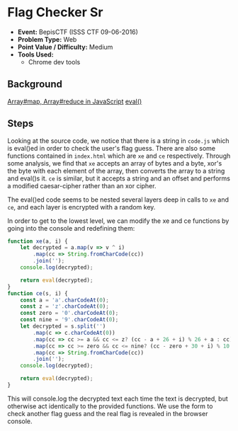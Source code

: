 # Flag Checker Sr
* **Event:** BepisCTF (ISSS CTF 09-06-2016)
* **Problem Type:** Web
* **Point Value / Difficulty:** Medium
* **Tools Used:**
    * Chrome dev tools

## Background
[Array#map, Array#reduce in JavaScript](https://medium.com/poka-techblog/simplify-your-javascript-use-map-reduce-and-filter-bd02c593cc2d)
[eval()](https://developer.mozilla.org/en-US/docs/Web/JavaScript/Reference/Global_Objects/eval)

## Steps
Looking at the source code, we notice that there is a string in `code.js` which is eval()ed in order to check the user's flag guess. There are also some functions contained in `index.html` which are `xe` and `ce` respectively. Through some analysis, we find that `xe` accepts an array of bytes and a byte, xor's the byte with each element of the array, then converts the array to a string and eval()s it. `ce` is similar, but it accepts a string and an offset and performs a modified caesar-cipher rather than an xor cipher.

The eval()ed code seems to be nested several layers deep in calls to `xe` and `ce`, and each layer is encrypted with a random key. 

In order to get to the lowest level, we can modify the xe and ce functions by going into the console and redefining them:
```javascript
function xe(a, i) {
    let decrypted = a.map(v => v ^ i)
        .map(cc => String.fromCharCode(cc))
        .join('');
    console.log(decrypted);

    return eval(decrypted);
}
function ce(s, i) {
    const a = 'a'.charCodeAt(0);
    const z = 'z'.charCodeAt(0);
    const zero = '0'.charCodeAt(0);
    const nine = '9'.charCodeAt(0);
    let decrypted = s.split('')
        .map(c => c.charCodeAt(0))
        .map(cc => cc >= a && cc <= z? (cc - a + 26 + i) % 26 + a : cc)
        .map(cc => cc >= zero && cc <= nine? (cc - zero + 30 + i) % 10 + zero: cc)
        .map(cc => String.fromCharCode(cc))
        .join('');
    console.log(decrypted);

    return eval(decrypted);
}
```

This will console.log the decrypted text each time the text is decrypted, but otherwise act identically to the provided functions. We use the form to check another flag guess and the real flag is revealed in the browser console. 
